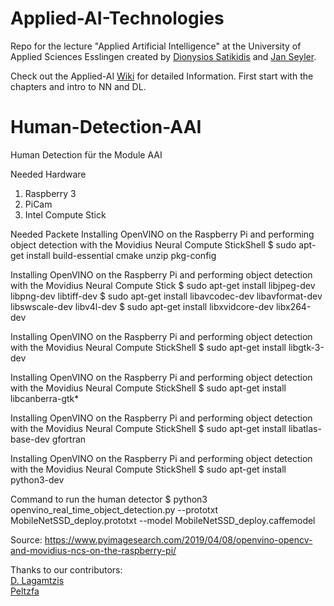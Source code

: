 # Applied-AI-Technologies

Repo for the lecture "Applied Artificial Intelligence" at the University of Applied Sciences Esslingen created by [Dionysios Satikidis](mailto:dionysios.satikidis@gmail.com) and [Jan Seyler](mailto:Jan.Seyler@gmail.com).

Check out the Applied-AI [Wiki](https://github.com/MrDio/Applied-AI-Technologies/wiki) for detailed Information. First start with the chapters and intro to NN and DL.

# Human-Detection-AAI
Human Detection für the Module AAI 

Needed Hardware
1. Raspberry 3 
2. PiCam 
3. Intel Compute Stick

Needed Packete 
Installing OpenVINO on the Raspberry Pi and performing object detection with the Movidius Neural Compute StickShell
$ sudo apt-get install build-essential cmake unzip pkg-config
 
Installing OpenVINO on the Raspberry Pi and performing object detection with the Movidius Neural Compute Stick
$ sudo apt-get install libjpeg-dev libpng-dev libtiff-dev
$ sudo apt-get install libavcodec-dev libavformat-dev libswscale-dev libv4l-dev
$ sudo apt-get install libxvidcore-dev libx264-dev

Installing OpenVINO on the Raspberry Pi and performing object detection with the Movidius Neural Compute StickShell
$ sudo apt-get install libgtk-3-dev

Installing OpenVINO on the Raspberry Pi and performing object detection with the Movidius Neural Compute StickShell
$ sudo apt-get install libcanberra-gtk*

Installing OpenVINO on the Raspberry Pi and performing object detection with the Movidius Neural Compute StickShell
$ sudo apt-get install libatlas-base-dev gfortran

Installing OpenVINO on the Raspberry Pi and performing object detection with the Movidius Neural Compute StickShell
$ sudo apt-get install python3-dev




Command to run the human detector
$ python3 openvino_real_time_object_detection.py --prototxt MobileNetSSD_deploy.prototxt \--model MobileNetSSD_deploy.caffemodel

Source: https://www.pyimagesearch.com/2019/04/08/openvino-opencv-and-movidius-ncs-on-the-raspberry-pi/


Thanks to our contributors:
</br>
[D. Lagamtzis](https://github.com/umadbro96)</br>
[Peltzfa](https://github.com/peltzefa/)
